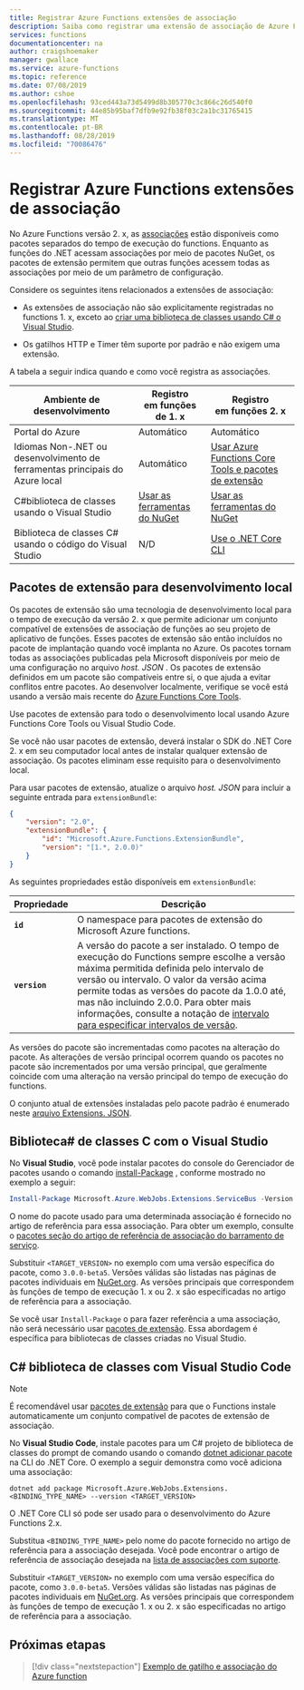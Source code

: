```yaml
---
title: Registrar Azure Functions extensões de associação
description: Saiba como registrar uma extensão de associação de Azure Functions com base em seu ambiente.
services: functions
documentationcenter: na
author: craigshoemaker
manager: gwallace
ms.service: azure-functions
ms.topic: reference
ms.date: 07/08/2019
ms.author: cshoe
ms.openlocfilehash: 93ced443a73d5499d8b305770c3c866c26d540f0
ms.sourcegitcommit: 44e85b95baf7dfb9e92fb38f03c2a1bc31765415
ms.translationtype: MT
ms.contentlocale: pt-BR
ms.lasthandoff: 08/28/2019
ms.locfileid: "70086476"
---
```

# <a name="register-azure-functions-binding-extensions"></a>Registrar Azure Functions extensões de associação

No Azure Functions versão 2. x, as [associações](./functions-triggers-bindings.md) estão disponíveis como pacotes separados do tempo de execução do functions. Enquanto as funções do .NET acessam associações por meio de pacotes NuGet, os pacotes de extensão permitem que outras funções acessem todas as associações por meio de um parâmetro de configuração.

Considere os seguintes itens relacionados a extensões de associação:

- As extensões de associação não são explicitamente registradas no functions 1. x, exceto ao [criar uma biblioteca de classes usando C# o Visual Studio](#local-csharp).

- Os gatilhos HTTP e Timer têm suporte por padrão e não exigem uma extensão.

A tabela a seguir indica quando e como você registra as associações.

| Ambiente de desenvolvimento |Registro<br/> em funções de 1. x  |Registro<br/> em funções 2. x  |
|-------------------------|------------------------------------|------------------------------------|
|Portal do Azure|Automático|Automático|
|Idiomas Non-.NET ou desenvolvimento de ferramentas principais do Azure local|Automático|[Usar Azure Functions Core Tools e pacotes de extensão](#extension-bundles)|
|C#biblioteca de classes usando o Visual Studio|[Usar as ferramentas do NuGet](#vs)|[Usar as ferramentas do NuGet](#vs)|
|Biblioteca de classes C# usando o código do Visual Studio|N/D|[Use o .NET Core CLI](#vs-code)|

## <a name="extension-bundles"></a>Pacotes de extensão para desenvolvimento local

Os pacotes de extensão são uma tecnologia de desenvolvimento local para o tempo de execução da versão 2. x que permite adicionar um conjunto compatível de extensões de associação de funções ao seu projeto de aplicativo de funções. Esses pacotes de extensão são então incluídos no pacote de implantação quando você implanta no Azure. Os pacotes tornam todas as associações publicadas pela Microsoft disponíveis por meio de uma configuração no arquivo *host. JSON* . Os pacotes de extensão definidos em um pacote são compatíveis entre si, o que ajuda a evitar conflitos entre pacotes. Ao desenvolver localmente, verifique se você está usando a versão mais recente do [Azure Functions Core Tools](functions-run-local.md#v2).

Use pacotes de extensão para todo o desenvolvimento local usando Azure Functions Core Tools ou Visual Studio Code.

Se você não usar pacotes de extensão, deverá instalar o SDK do .NET Core 2. x em seu computador local antes de instalar qualquer extensão de associação. Os pacotes eliminam esse requisito para o desenvolvimento local. 

Para usar pacotes de extensão, atualize o arquivo *host. JSON* para incluir a seguinte entrada para `extensionBundle`:

```json
{
    "version": "2.0",
    "extensionBundle": {
        "id": "Microsoft.Azure.Functions.ExtensionBundle",
        "version": "[1.*, 2.0.0)"
    }
}
```

As seguintes propriedades estão disponíveis em `extensionBundle`:

| Propriedade | Descrição |
| -------- | ----------- |
| **`id`** | O namespace para pacotes de extensão do Microsoft Azure functions. |
| **`version`** | A versão do pacote a ser instalado. O tempo de execução do Functions sempre escolhe a versão máxima permitida definida pelo intervalo de versão ou intervalo. O valor da versão acima permite todas as versões do pacote da 1.0.0 até, mas não incluindo 2.0.0. Para obter mais informações, consulte a notação de [intervalo para especificar intervalos de versão](https://docs.microsoft.com/nuget/reference/package-versioning#version-ranges-and-wildcards). |

As versões do pacote são incrementadas como pacotes na alteração do pacote. As alterações de versão principal ocorrem quando os pacotes no pacote são incrementados por uma versão principal, que geralmente coincide com uma alteração na versão principal do tempo de execução do functions.  

O conjunto atual de extensões instaladas pelo pacote padrão é enumerado neste [arquivo Extensions. JSON](https://github.com/Azure/azure-functions-extension-bundles/blob/master/src/Microsoft.Azure.Functions.ExtensionBundle/extensions.json).

<a name="local-csharp"></a>

## <a name="vs"></a>Biblioteca\# de classes C com o Visual Studio

No **Visual Studio**, você pode instalar pacotes do console do Gerenciador de pacotes usando o comando [install-Package](https://docs.microsoft.com/nuget/tools/ps-ref-install-package) , conforme mostrado no exemplo a seguir:

```powershell
Install-Package Microsoft.Azure.WebJobs.Extensions.ServiceBus -Version <TARGET_VERSION>
```

O nome do pacote usado para uma determinada associação é fornecido no artigo de referência para essa associação. Para obter um exemplo, consulte o [pacotes seção do artigo de referência de associação do barramento de serviço](functions-bindings-service-bus.md#packages---functions-1x).

Substituir `<TARGET_VERSION>` no exemplo com uma versão específica do pacote, como `3.0.0-beta5`. Versões válidas são listadas nas páginas de pacotes individuais em [NuGet.org](https://nuget.org). As versões principais que correspondem às funções de tempo de execução 1. x ou 2. x são especificadas no artigo de referência para a associação.

Se você usar `Install-Package` o para fazer referência a uma associação, não será necessário usar [pacotes de extensão](#extension-bundles). Essa abordagem é específica para bibliotecas de classes criadas no Visual Studio.

## <a name="vs-code"></a>C# biblioteca de classes com Visual Studio Code

> [!NOTE]
> É recomendável usar [pacotes de extensão](#extension-bundles) para que o Functions instale automaticamente um conjunto compatível de pacotes de extensão de associação.

No **Visual Studio Code**, instale pacotes para um C# projeto de biblioteca de classes do prompt de comando usando o comando [dotnet adicionar pacote](https://docs.microsoft.com/dotnet/core/tools/dotnet-add-package) na CLI do .NET Core. O exemplo a seguir demonstra como você adiciona uma associação:

```terminal
dotnet add package Microsoft.Azure.WebJobs.Extensions.<BINDING_TYPE_NAME> --version <TARGET_VERSION>
```

O .NET Core CLI só pode ser usado para o desenvolvimento do Azure Functions 2.x.

Substitua `<BINDING_TYPE_NAME>` pelo nome do pacote fornecido no artigo de referência para a associação desejada. Você pode encontrar o artigo de referência de associação desejada na [lista de associações com suporte](./functions-triggers-bindings.md#supported-bindings).

Substituir `<TARGET_VERSION>` no exemplo com uma versão específica do pacote, como `3.0.0-beta5`. Versões válidas são listadas nas páginas de pacotes individuais em [NuGet.org](https://nuget.org). As versões principais que correspondem às funções de tempo de execução 1. x ou 2. x são especificadas no artigo de referência para a associação.

## <a name="next-steps"></a>Próximas etapas
> [!div class="nextstepaction"]
> [Exemplo de gatilho e associação do Azure function](./functions-bindings-example.md)
